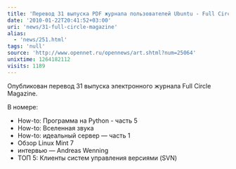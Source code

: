 ```yaml
---
title: 'Перевод 31 выпуска PDF журнала пользователей Ubuntu - Full Circle Magazine '
date: '2010-01-22T20:41:52+03:00'
uri: 'news/31-full-circle-magazine'
alias: 
  - 'news/251.html'
tags: 'null'
source: 'http://www.opennet.ru/opennews/art.shtml?num=25064'
unixtime: 1264182112
visits: 1189
---
```

Опубликован перевод 31 выпуска электронного журнала Full Circle Magazine.

В номере:

*   How-to: Программа на Python - часть 5
*   How-to: Вселенная звука
*   How-to: идеальный сервер — часть 1
*   Обзор Linux Mint 7
*   интервью — Andreas Wenning
*   ТОП 5: Клиенты систем управления версиями (SVN)
